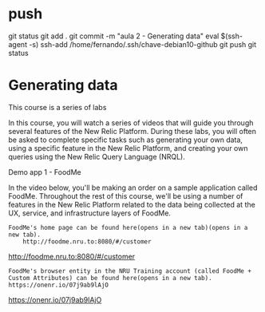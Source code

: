 
# ###################################################################################################################### 
# ###################################################################################################################### 
# ###################################################################################################################### 
#  push

git status
git add .
git commit -m "aula 2 - Generating data"
eval $(ssh-agent -s)
ssh-add /home/fernando/.ssh/chave-debian10-github
git push
git status



# ###################################################################################################################### 
# ###################################################################################################################### 
# ###################################################################################################################### 
# Generating data

This course is a series of labs

In this course, you will watch a series of videos that will guide you through several features of the New Relic Platform. During these labs, you will often be asked to complete specific tasks such as generating your own data, using a specific feature in the New Relic Platform, and creating your own queries using the New Relic Query Language (NRQL). 

Demo app 1 - FoodMe

In the video below, you'll be making an order on a sample application called FoodMe. Throughout the rest of this course, we'll be using a number of features in the New Relic Platform related to the data being collected at the UX, service, and infrastructure layers of FoodMe. 

    FoodMe's home page can be found here(opens in a new tab)(opens in a new tab).
        http://foodme.nru.to:8080/#/customer
<http://foodme.nru.to:8080/#/customer>

    FoodMe's browser entity in the NRU Training account (called FoodMe + Custom Attributes) can be found here(opens in a new tab).
    https://onenr.io/07j9ab9lAjO
<https://onenr.io/07j9ab9lAjO>


